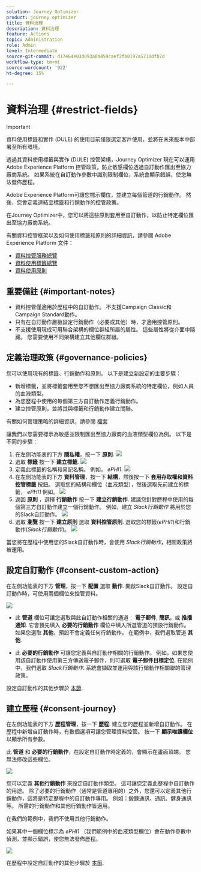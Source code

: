 ```yaml
---
solution: Journey Optimizer
product: journey optimizer
title: 資料治理
description: 資料治理
feature: Actions
topic: Administration
role: Admin
level: Intermediate
source-git-commit: d17e64e03d093a8a459caef2fb0197a5710dfb7d
workflow-type: tm+mt
source-wordcount: '922'
ht-degree: 15%

---
```


# 資料治理 {#restrict-fields}


>[!IMPORTANT]
>
>資料使用標籤和實作 (DULE) 的使用目前僅限選定客戶使用，並將在未來版本中部署至所有環境。

透過其資料使用標籤與實作 (DULE) 控管架構，Journey Optimizer 現在可以運用 Adobe Experience Platform 控管政策，防止敏感欄位透過自訂動作匯出至協力廠商系統。 如果系統在自訂動作參數中識別限制欄位，系統會顯示錯誤，使您無法發佈歷程。

Adobe Experience Platform可讓您標示欄位，並建立每個管道的行銷動作。 然後，您會定義連結至標籤和行銷動作的控管政策。

在Journey Optimizer中，您可以將這些原則套用至自訂動作，以防止特定欄位匯出至協力廠商系統。

有關資料控管框架以及如何使用標籤和原則的詳細資訊，請參閱 Adobe Experience Platform 文件：

* [資料控管服務總覽](https://experienceleague.adobe.com/docs/experience-platform/data-governance/home.html?lang=zh-Hant)
* [資料使用標籤總覽](https://experienceleague.adobe.com/docs/experience-platform/data-governance/labels/overview.html?lang=zh-Hant)
* [資料使用原則](https://experienceleague.adobe.com/docs/experience-platform/data-governance/policies/overview.html?lang=zh-Hant)

## 重要備註 {#important-notes}

* 資料控管僅適用於歷程中的自訂動作。 不支援Campaign Classic和Campaign Standard動作。
* 只有在自訂動作層級設定行銷動作（必要或其他）時，才適用控管原則。
* 不支援使用現成可用聯合架構的欄位群組所屬的屬性。 這些屬性將從介面中隱藏。 您需要使用不同架構建立其他欄位群組。

## 定義治理政策 {#governance-policies}

您可以使用現有的標籤、行銷動作和原則。 以下是建立新設定的主要步驟：

* 新增標籤，並將標籤套用至您不想匯出至協力廠商系統的特定欄位，例如人員的血液類型。
* 為您歷程中使用的每個第三方自訂動作定義行銷動作。
* 建立控管原則，並將其與標籤和行銷動作建立關聯。

有關如何管理策略的詳細資訊，請參閱 [檔案](https://experienceleague.adobe.com/docs/experience-platform/data-governance/policies/user-guide.html?lang=en#consent-policy)

讓我們以您需要標示為敏感並限制匯出至協力廠商的血液類型欄位為例。 以下是不同的步驟：

1. 在左側功能表的下方 **隱私權**，按一下 **原則**.
   ![](assets/action-privacy0.png)
1. 選取 **標籤** 按一下 **建立標籤**.
   ![](assets/action-privacy1.png)
1. 定義此標籤的名稱和易記名稱。 例如， _ePHI1_.
   ![](assets/action-privacy2.png)
1. 在左側功能表的下方 **資料管理**，按一下 **結構**，然後按一下 **套用存取權和資料控管標籤** 按鈕。 選取您的結構和欄位（血液類型），然後選取先前建立的標籤， _ePHI1_ 例如。
   ![](assets/action-privacy3.png)
1. 返回 **原則** ，選擇 **行銷動作** 按一下 **建立行銷動作**. 建議您針對歷程中使用的每個第三方自訂動作建立一個行銷動作。 例如，建立 _Slack行銷動作_ 將用於您的Slack自訂動作。
   ![](assets/action-privacy4.png)
1. 選取 **瀏覽** 按一下 **建立原則** 選取 **資料控管原則**. 選取您的標籤(_ePHI1_)和行銷動作(_Slack行銷動作_)。
   ![](assets/action-privacy5.png)

當您將在歷程中使用您的Slack自訂動作時，會使用 _Slack行銷動作_，相關政策將被運用。

## 設定自訂動作 {#consent-custom-action}

在左側功能表的下方 **管理**，按一下 **配置** 選取 **動作**. 開啟Slack自訂動作。 設定自訂動作時，可使用兩個欄位來控管資料。

![](assets/action-privacy6.png)

* 此 **管道** 欄位可讓您選取與此自訂動作相關的通道： **電子郵件**, **簡訊**，或 **推播通知**. 它會預先填入 **必要的行銷動作** 欄位中填入所選管道的預設行銷動作。 如果您選取 **其他**，預設不會定義任何行銷動作。 在範例中，我們選取管道 **其他**.

* 此 **必要的行銷動作** 可讓您定義與自訂動作相關的行銷動作。 例如，如果您使用該自訂動作使用第三方傳送電子郵件，則可選取 **電子郵件目標定位**. 在範例中，我們選取 _Slack行銷動作_. 系統會擷取並運用與該行銷動作相關聯的管理政策。

設定自訂動作的其他步驟於 [本節](../action/about-custom-action-configuration.md#consent-management).

## 建立歷程 {#consent-journey}

在左側功能表的下方 **歷程管理**，按一下 **歷程**. 建立您的歷程並新增自訂動作。  在歷程中新增自訂動作時，有數個選項可讓您管理資料控管。 按一下 **顯示唯讀欄位** 以顯示所有參數。

此 **管道** 和 **必要的行銷動作**，在設定自訂動作時定義的，會顯示在畫面頂端。 您無法修改這些欄位。

![](assets/action-privacy7.png)

您可以定義 **其他行銷動作** 來設定自訂動作類型。 這可讓您定義此歷程中自訂動作的用途。 除了必要的行銷動作（通常是管道專用的）之外，您還可以定義其他行銷動作，這將是特定歷程中的自訂動作專用。 例如：鍛鍊通訊、通訊、健身通訊等。 所需的行銷動作和其他行銷動作皆適用。

在我們的範例中，我們不使用其他行銷動作。

如果其中一個欄位標示為 _ePHI1_ （我們範例中的血液類型欄位）會在動作參數中偵測，並顯示錯誤，使您無法發佈歷程。

![](assets/action-privacy8.png)

在歷程中設定自訂動作的其他步驟於 [本節](../building-journeys/using-custom-actions.md).
